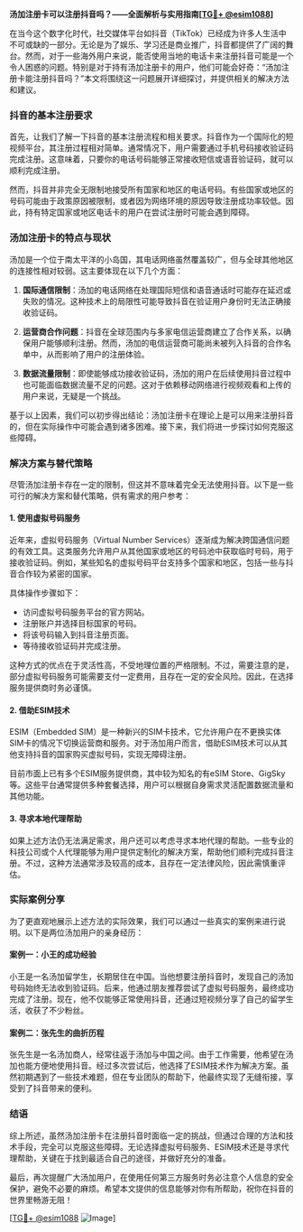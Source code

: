 **汤加注册卡可以注册抖音吗？——全面解析与实用指南[[TG💪+ @esim1088](https://t.me/s/esim1088)]**

在当今这个数字化时代，社交媒体平台如抖音（TikTok）已经成为许多人生活中不可或缺的一部分。无论是为了娱乐、学习还是商业推广，抖音都提供了广阔的舞台。然而，对于一些海外用户来说，能否使用当地的电话卡来注册抖音可能是一个令人困惑的问题。特别是对于持有汤加注册卡的用户，他们可能会好奇：“汤加注册卡能注册抖音吗？”本文将围绕这一问题展开详细探讨，并提供相关的解决方法和建议。

### 抖音的基本注册要求

首先，让我们了解一下抖音的基本注册流程和相关要求。抖音作为一个国际化的短视频平台，其注册过程相对简单。通常情况下，用户需要通过手机号码接收验证码完成注册。这意味着，只要你的电话号码能够正常接收短信或语音验证码，就可以顺利完成注册。

然而，抖音并非完全无限制地接受所有国家和地区的电话号码。有些国家或地区的号码可能由于政策原因被限制，或者因为网络环境的原因导致注册成功率较低。因此，持有特定国家或地区电话卡的用户在尝试注册时可能会遇到障碍。

### 汤加注册卡的特点与现状

汤加是一个位于南太平洋的小岛国，其电话网络虽然覆盖较广，但与全球其他地区的连接性相对较弱。这主要体现在以下几个方面：

1. **国际通信限制**：汤加的电话网络在处理国际短信和语音通话时可能存在延迟或失败的情况。这种技术上的局限性可能导致抖音在验证用户身份时无法正确接收验证码。
   
2. **运营商合作问题**：抖音在全球范围内与多家电信运营商建立了合作关系，以确保用户能够顺利注册。然而，汤加的电信运营商可能尚未被列入抖音的合作名单中，从而影响了用户的注册体验。

3. **数据流量限制**：即使能够成功接收验证码，汤加的用户在后续使用抖音过程中也可能面临数据流量不足的问题。这对于依赖移动网络进行视频观看和上传的用户来说，无疑是一个挑战。

基于以上因素，我们可以初步得出结论：汤加注册卡在理论上是可以用来注册抖音的，但在实际操作中可能会遇到诸多困难。接下来，我们将进一步探讨如何克服这些障碍。

### 解决方案与替代策略

尽管汤加注册卡存在一定的限制，但这并不意味着完全无法使用抖音。以下是一些可行的解决方案和替代策略，供有需求的用户参考：

#### 1. 使用虚拟号码服务

近年来，虚拟号码服务（Virtual Number Services）逐渐成为解决跨国通信问题的有效工具。这类服务允许用户从其他国家或地区的号码池中获取临时号码，用于接收验证码。例如，某些知名的虚拟号码平台支持多个国家和地区，包括一些与抖音合作较为紧密的国家。

具体操作步骤如下：
- 访问虚拟号码服务平台的官方网站。
- 注册账户并选择目标国家的号码。
- 将该号码输入到抖音注册页面。
- 等待接收验证码并完成注册。

这种方式的优点在于灵活性高，不受地理位置的严格限制。不过，需要注意的是，部分虚拟号码服务可能需要支付一定费用，且存在一定的安全风险。因此，在选择服务提供商时务必谨慎。

#### 2. 借助ESIM技术

ESIM（Embedded SIM）是一种新兴的SIM卡技术，它允许用户在不更换实体SIM卡的情况下切换运营商和服务。对于汤加用户而言，借助ESIM技术可以从其他支持抖音的国家购买虚拟号码，实现无障碍注册。

目前市面上已有多个ESIM服务提供商，其中较为知名的有eSIM Store、GigSky等。这些平台通常提供多种套餐选择，用户可以根据自身需求灵活配置数据流量和其他功能。

#### 3. 寻求本地代理帮助

如果上述方法仍无法满足需求，用户还可以考虑寻求本地代理的帮助。一些专业的科技公司或个人代理能够为用户提供定制化的解决方案，帮助他们顺利完成抖音注册。不过，这种方法通常涉及较高的成本，且存在一定法律风险，因此需慎重评估。

### 实际案例分享

为了更直观地展示上述方法的实际效果，我们可以通过一些真实的案例来进行说明。以下是两位汤加用户的亲身经历：

#### 案例一：小王的成功经验

小王是一名汤加留学生，长期居住在中国。当他想要注册抖音时，发现自己的汤加号码始终无法收到验证码。后来，他通过朋友推荐尝试了虚拟号码服务，最终成功完成了注册。现在，他不仅能够正常使用抖音，还通过短视频分享了自己的留学生活，收获了不少粉丝。

#### 案例二：张先生的曲折历程

张先生是一名汤加商人，经常往返于汤加与中国之间。由于工作需要，他希望在汤加也能方便地使用抖音。经过多次尝试后，他选择了ESIM技术作为解决方案。虽然初期遇到了一些技术难题，但在专业团队的帮助下，他最终实现了无缝衔接，享受到了抖音带来的便利。

### 结语

综上所述，虽然汤加注册卡在注册抖音时面临一定的挑战，但通过合理的方法和技术手段，完全可以克服这些障碍。无论选择虚拟号码服务、ESIM技术还是寻求代理帮助，关键在于找到最适合自己的途径，并做好充分的准备。

最后，再次提醒广大汤加用户，在使用任何第三方服务时务必注意个人信息的安全保护，避免不必要的麻烦。希望本文提供的信息能够对你有所帮助，祝你在抖音的世界里畅游无阻！

[[TG💪+ @esim1088](https://t.me/s/esim1088) ![Image](https://i.postimg.cc/4NQfJmqS/Snipaste-2025-05-13-00-14-12.png)]